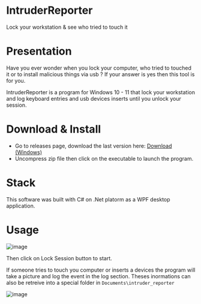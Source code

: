 # IntruderReporter
Lock your workstation &amp; see who tried to touch it

# Presentation
Have you ever wonder when you lock your computer, who tried to touched it or to install malicious things via usb ? If your answer is yes then this tool is for you.

IntruderReporter is a program for Windows 10 - 11 that lock your workstation and log keyboard entries and usb devices inserts until you unlock your session.

# Download & Install

- Go to releases page, download the last version here: 
[Download (Windows)](https://github.com/g0tie/IntruderReporter/releases)
- Uncompress zip file then click on the executable to launch the program.


# Stack

This software was built with C# on .Net platorm as a WPF desktop application.

# Usage
![image](https://user-images.githubusercontent.com/56622131/186404124-73f077d4-ef0a-4b0e-8506-f3f780b876dc.png)

Then click on Lock Session button to start.

If someone tries to touch you computer or inserts a devices the program will take a picture and log the event in the log section. Theses inormations can also be retreive into a special folder in ```Documents\intruder_reporter```

![image](https://user-images.githubusercontent.com/56622131/186404595-ba1c1db2-2061-46e8-b775-5fa873609314.png)
